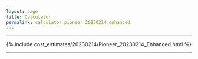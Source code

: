 ```yaml
---
layout: page
title: Calculator
permalink: calculator_pioneer_20230214_enhanced
---
```


___

{% include cost_estimates/20230214/Pioneer_20230214_Enhanced.html %}

___


